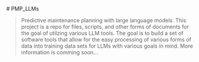 #   P M P _ L L M s 
> Predictive maintenance planning with large language models. This project is a repo for files, scripts, and other forms of documents for the goal of utilzing various LLM tools. The goal is to build a set of software tools that allow for the easy processing of various forms of data into training data sets for LLMs with various goals in mind. More information is comming soon... 
 
